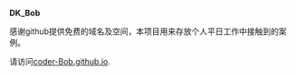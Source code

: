 **DK_Bob**

感谢github提供免费的域名及空间，本项目用来存放个人平日工作中接触到的案例。

请访问[coder-Bob.github.io](http://coder-Bob.github.io/ "coder-Bob.github.io"). 